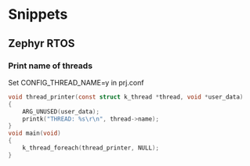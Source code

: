 # Snippets

## Zephyr RTOS

### Print name of threads
Set CONFIG_THREAD_NAME=y in prj.conf

```C    
void thread_printer(const struct k_thread *thread, void *user_data)
{
	ARG_UNUSED(user_data);
	printk("THREAD: %s\r\n", thread->name);
}
void main(void)
{
    k_thread_foreach(thread_printer, NULL);
}
```